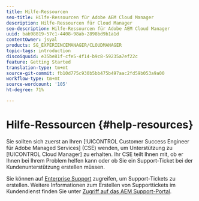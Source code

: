```yaml
---
title: Hilfe-Ressourcen
seo-title: Hilfe-Ressourcen für Adobe AEM Cloud Manager
description: Hilfe-Ressourcen für Cloud Manager
seo-description: Hilfe-Ressourcen für Adobe AEM Cloud Manager
uuid: bab98819-57c1-4408-98ab-2898bd9b1a1d
contentOwner: jsyal
products: SG_EXPERIENCEMANAGER/CLOUDMANAGER
topic-tags: introduction
discoiquuid: e35be81f-cfe5-4f14-b9c8-59235a7ef22c
feature: Getting Started
translation-type: tm+mt
source-git-commit: fb10d775c930b5bb475b497aac2fd59b053a9a00
workflow-type: tm+mt
source-wordcount: '105'
ht-degree: 71%

---
```



# Hilfe-Ressourcen {#help-resources}

Sie sollten sich zuerst an Ihren [!UICONTROL Customer Success Engineer für Adobe Managed Services] (CSE) wenden, um Unterstützung zu [!UICONTROL Cloud Manager] zu erhalten. Ihr CSE teilt Ihnen mit, ob er Ihnen bei Ihrem Problem helfen kann oder ob Sie ein Support-Ticket bei der Kundenunterstützung erstellen müssen.

Sie können auf [Enterprise Support](https://helpx.adobe.com/de/contact/enterprise-support.ec.html) zugreifen, um Support-Tickets zu erstellen. Weitere Informationen zum Erstellen von Supporttickets im Kundendienst finden Sie unter [Zugriff auf das AEM Support-Portal](https://help.adobe.com/experience-manager/kb/accessing-aem-support-portal.html).
